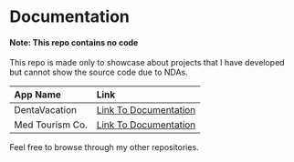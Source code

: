 # Documentation

#### Note: This repo contains no code

This repo is made only to showcase about projects that I have developed but cannot show the source code due to NDAs.

| App Name        | Link                                                                                                              |
|:----------------|:------------------------------------------------------------------------------------------------------------------|
| DentaVacation   | [Link To Documentation](https://github.com/yashas-hm/just-documentation/blob/main/DentaVacation/DentaVacation.md) |
| Med Tourism Co. | [Link To Documentation](https://github.com/yashas-hm/just-documentation/blob/main/MedTourismCo/MedTourismCo.md)   |

Feel free to browse through my other repositories.
